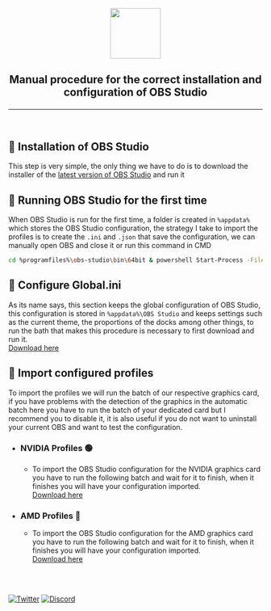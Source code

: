 <p align="center"> <img src="https://jdleongomez.info/es/post/obs/featured.png" height="100" /> </p>

##  <p align="center"> Manual procedure for the correct installation and configuration of OBS Studio </p>

---
<br>

## 🔗 Installation of OBS Studio
This step is very simple, the only thing we have to do is to download the installer of the [latest version of OBS Studio](https://obsproject.com/es/download) and run it 

## 📌 Running OBS Studio for the first time
When OBS Studio is run for the first time, a folder is created in `%appdata%` which stores the OBS Studio configuration, the strategy I take to import the profiles is to create the `.ini` and `.json` that save the configuration, we can manually open OBS and close it or run this command in CMD
```sh
cd %programfiles%\obs-studio\bin\64bit & powershell Start-Process -FilePath "obs64.exe" -WindowStyle Minimized & timeout /t 3 >nul & powershell stop-process -ProcessName obs64 -Force
```

## 🎈 Configure Global.ini
As its name says, this section keeps the global configuration of OBS Studio, this configuration is stored in `%appdata%\OBS Studio` and keeps settings such as the current theme, the proportions of the docks among other things, to run the bath that makes this procedure is necessary to first download and run it. 
<br> [Download here]()

## 🧥 Import configured profiles
To import the profiles we will run the batch of our respective graphics card, if you have problems with the detection of the graphics in the automatic batch here you have to run the batch of your dedicated card but I recommend you to disable it, it is also useful if you do not want to uninstall your current OBS and want to test the configuration. 
- ### NVIDIA Profiles 🟢
  - To import the OBS Studio configuration for the NVIDIA graphics card you have to run the following batch and wait for it to finish, when it finishes you will have your configuration imported.
<br> [Download here]()

- ### AMD Profiles 🔴
   - To import the OBS Studio configuration for the AMD graphics card you have to run the following batch and wait for it to finish, when it finishes you will have your configuration imported.
<br> [Download here]()

<br>
<br>

[![Twitter](https://img.shields.io/badge/-Twitter-black?style=for-the-badge&logo=twitter)](https://twitter.com/Matishzz)
[![Discord](https://img.shields.io/badge/-Discord-black?style=for-the-badge&logo=discord)](https://discord.io/MatishzzTweaking)
